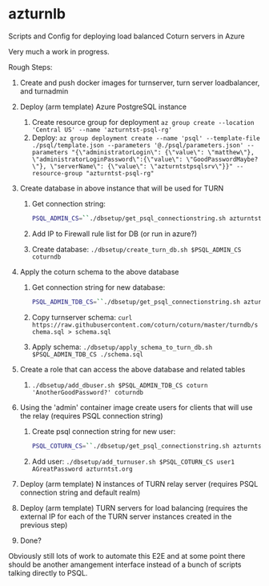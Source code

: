 # azturnlb
Scripts and Config for deploying load balanced Coturn servers in Azure

Very much a work in progress. 


Rough Steps:
1. Create and push docker images for turnserver, turn server loadbalancer, and turnadmin
1. Deploy (arm template) Azure PostgreSQL instance
    1. Create resource group for deployment `az group create --location 'Central US' --name 'azturntst-psql-rg'`
    1. Deploy: `az group deployment create --name 'psql' --template-file ./psql/template.json --parameters '@./psql/parameters.json' --parameters "{\"administratorLogin\": {\"value\": \"matthew\"}, \"administratorLoginPassword\":{\"value\": \"GoodPasswordMaybe?\"}, \"serverName\": {\"value\": \"azturntstpsqlsrv\"}}" --resource-group "azturntst-psql-rg"`
1. Create database in above instance that will be used for TURN
    1. Get connection string: 

          ```sh
          PSQL_ADMIN_CS=``./dbsetup/get_psql_connectionstring.sh azturntstpsqlsrv matthew "GoodPasswordMaybe?"`
          ```

    1. Add IP to Firewall rule list for DB (or run in azure?)
    1. Create database: `./dbsetup/create_turn_db.sh $PSQL_ADMIN_CS coturndb`
1. Apply the coturn schema to the above database
    1. Get connection string for new database:

          ```sh
          PSQL_ADMIN_TDB_CS=``./dbsetup/get_psql_connectionstring.sh azturntstpsqlsrv matthew "GoodPasswordMaybe?" coturndb`  
          ```
    1. Copy turnserver schema: `curl https://raw.githubusercontent.com/coturn/coturn/master/turndb/schema.sql > schema.sql`
    1. Apply schema: `./dbsetup/apply_schema_to_turn_db.sh $PSQL_ADMIN_TDB_CS ./schema.sql `
1. Create a role that can access the above database and related tables
    1. `./dbsetup/add_dbuser.sh $PSQL_ADMIN_TDB_CS coturn 'AnotherGoodPassword?' coturndb`
1. Using the 'admin' container image create users for clients that will use the relay (requires PSQL connection string)
    1. Create psql connection string for new user: 

          ```sh
          PSQL_COTURN_CS=``./dbsetup/get_psql_connectionstring.sh azturntstpsqlsrv coturn "AnotherGoodPassword?" coturndb`  
          ```
    1. Add user: `./dbsetup/add_turnuser.sh $PSQL_COTURN_CS user1 AGreatPassword azturntst.org`

1. Deploy (arm template) N instances of TURN relay server (requires PSQL connection string and default realm)
1. Deploy (arm template) TURN servers for load balancing (requires the external IP for each of the TURN server instances created in the previous step)
1. Done?



Obviously still lots of work to automate this E2E and at some point there should be another amangement interface instead of a bunch of scripts talking directly to PSQL.
